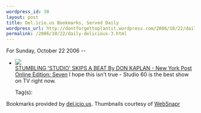 ```yaml
--- 
wordpress_id: 38
layout: post
title: Del.icio.us Bookmarks, Served Daily
wordpress_url: http://dontforgettoplantit.wordpress.com/2006/10/22/daily-delicious-3/
permalink: /2006/10/22/daily-delicious-3.html
---
```

<p class="daily-delicious-header">For Sunday, October 22 2006 --</p>
<ul class="daily-delicious">
    <li><p><img src="http://images.websnapr.com/?url=http://www.nypost.com/seven/10202006/tv/stumbling_studio_skips_a_beat_tv_don_kaplan.htm"><br /> <a href="http://www.nypost.com/seven/10202006/tv/stumbling_studio_skips_a_beat_tv_don_kaplan.htm" title="http://www.nypost.com/seven/10202006/tv/stumbling_studio_skips_a_beat_tv_don_kaplan.htm">STUMBLING 'STUDIO' SKIPS A BEAT By DON KAPLAN - New York Post Online Edition: Seven</a>
I hope this isn't true - Studio 60 is the best show on TV right now.</p><div class="daily-delicious-tags">Tag(s): </div></li></ul><p class="daily-delicious-footer">Bookmarks provided by <a href="http://del.icio.us/cyu">del.icio.us</a>.  Thumbnails courtesy of <a href="http://websnapr.com">WebSnapr</a>
